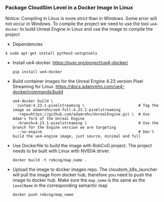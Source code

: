 ### Package CloudSim Level in a Docker Image in Linux

Notice: Compiling in Linux is more strict than in Windows. Some error will not occur in Windows. To compile the project we need to use the tool `ue4-docker` to build Unreal Engine in Linux and use the image to compile the project

* Dependencies

```
$ sudo apt-get install python3-setuptools
```

* Install ue4-docker. https://pypi.org/project/ue4-docker/

  ```
  pip install ue4-docker
  ```

* Build container images for the Unreal Engine 4.23 version Pixel Streaming for Linux. https://docs.adamrehn.com/ue4-docker/commands/build

  ```
  ue4-docker build \
    custom:4.23.1-pixelstreaming \                        # Tag the image as adamrehn/ue4-full:4.23.1-pixelstreaming
    -repo=https://github.com/adamrehn/UnrealEngine.git \  # Use Adam's fork of the Unreal Engine
    -branch=4.23.1-pixelstreaming \                       # Use the branch for the Engine version we are targeting
    --no-engine                                           # Don't build the ue4-engine image, just source, minimal and full
  ```

* Use Dockerfile to build the image with RobCoG project. The project needs to be built with Linux with NVIDIA driver.

  ```
  docker build -t robcog/map_name .
  ```

* Upload the image to docker images repo. The cloudsim_k8s_launcher will pull the image from docker hub, therefore you need to push the image to docker hub. Make sure the `map_name` is the same as the `LevelName` in the corresponding semantic map

  ```
  docker push robcog/map_name
  ```

  

